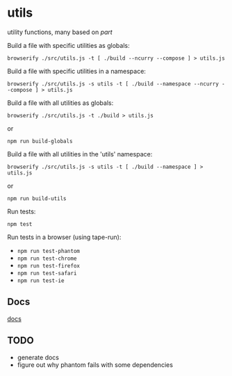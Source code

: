 utils
=====

utility functions, many based on _part_

Build a file with specific utilities as globals:

`browserify ./src/utils.js -t [ ./build --ncurry --compose ] > utils.js`

Build a file with specific utilities in a namespace:

`browserify ./src/utils.js -s utils -t [ ./build --namespace --ncurry --compose ] > utils.js`

Build a file with all utilities as globals:

`browserify ./src/utils.js -t ./build > utils.js`

or

`npm run build-globals`

Build a file with all utilities in the 'utils' namespace:

`browserify ./src/utils.js -s utils -t [ ./build --namespace ] > utils.js`

or

`npm run build-utils`

Run tests:

`npm test`

Run tests in a browser (using tape-run):

- `npm run test-phantom`
- `npm run test-chrome`
- `npm run test-firefox`
- `npm run test-safari`
- `npm run test-ie`

## Docs

[docs](http://autosponge.github.io/utils/doc/)

## TODO

- generate docs
- figure out why phantom fails with some dependencies
